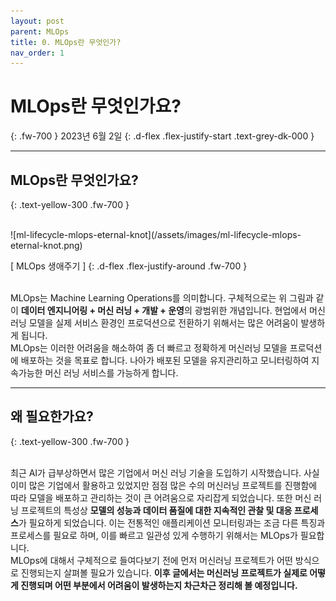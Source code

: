 ```yaml
---
layout: post
parent: MLOps
title: 0. MLOps란 무엇인가?
nav_order: 1
---
```


# MLOps란 무엇인가요?
{: .fw-700 }
2023년 6월 2일
{: .d-flex .flex-justify-start .text-grey-dk-000 }

---

## MLOps란 무엇인가요?
{: .text-yellow-300 .fw-700 }

<br>
![ml-lifecycle-mlops-eternal-knot](/assets/images/ml-lifecycle-mlops-eternal-knot.png)

[ MLOps 생애주기 ]
{: .d-flex .flex-justify-around .fw-700 }

<br>
MLOps는 Machine Learning Operations를 의미합니다. 구체적으로는 위 그림과 같이 <strong class="text-yellow-300">데이터 엔지니어링 + 머신 러닝 + 개발 + 운영</strong>의 광범위한 개념입니다.
현업에서 머신 러닝 모델을 실제 서비스 환경인 프로덕션으로 전환하기 위해서는 많은 어려움이 발생하게 됩니다. 

<br>
MLOps는 이러한 어려움을 해소하여 좀 더 빠르고 정확하게 머신러닝 모델을 프로덕션에 배포하는 것을 목표로 합니다. 
나아가 배포된 모델을 유지관리하고 모니터링하여 지속가능한 머신 러닝 서비스를 가능하게 합니다.

---

## 왜 필요한가요?
{: .text-yellow-300 .fw-700 }

<br>
최근 AI가 급부상하면서 많은 기업에서 머신 러닝 기술을 도입하기 시작했습니다. 
사실 이미 많은 기업에서 활용하고 있었지만 점점 많은 수의 머신러닝 프로젝트를 진행함에 따라 모델을 배포하고 관리하는 것이 큰 어려움으로 자리잡게 되었습니다. 
또한 머신 러닝 프로젝트의 특성상 <strong class="text-yellow-300">모델의 성능과 데이터 품질에 대한 지속적인 관찰 및 대응 프로세스</strong>가 필요하게 되었습니다.
이는 전통적인 애플리케이션 모니터링과는 조금 다른 특징과 프로세스를 필요로 하며, 이를 빠르고 일관성 있게 수행하기 위해서는 MLOps가 필요합니다.

<br>
MLOps에 대해서 구체적으로 들여다보기 전에 먼저 머신러닝 프로젝트가 어떤 방식으로 진행되는지 살펴볼 필요가 있습니다.
<strong>이후 글에서는 머신러닝 프로젝트가 실제로 어떻게 진행되며 어떤 부분에서 어려움이 발생하는지 차근차근 정리해 볼 예정입니다.</strong>